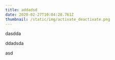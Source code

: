 ```yaml
---
title: addadsd
date: 2020-02-27T10:04:28.761Z
thumbnail: /static/img/activate_deactivate.png
---
```

dasdda

ddadsda

asd
